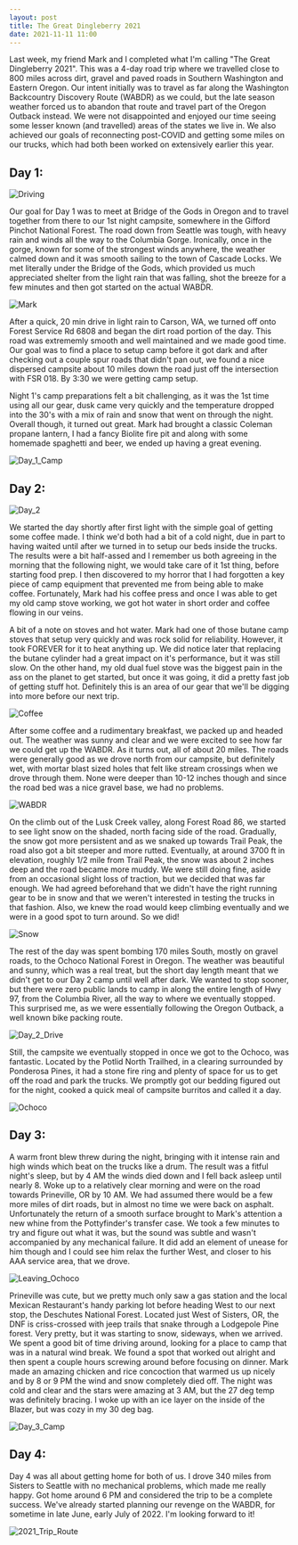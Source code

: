 ```yaml
---
layout: post
title: The Great Dingleberry 2021
date: 2021-11-11 11:00
---
```


Last week, my friend Mark and I completed what I'm calling "The Great Dingleberry 2021".  This was a 4-day road trip where we travelled close to 800 miles across dirt, gravel and paved roads in Southern Washington and Eastern Oregon.  Our intent initially was to travel as far along the Washington Backcountry Discovery Route (WABDR) as we could, but the late season weather forced us to abandon that route and travel part of the Oregon Outback instead.  We were not disappointed and enjoyed our time seeing some lesser known (and travelled) areas of the states we live in.  We also achieved our goals of reconnecting post-COVID and getting some miles on our trucks, which had both been worked on extensively earlier this year.

## Day 1:

![Driving](https://lh3.googleusercontent.com/pw/AM-JKLXLe7sLZTs-VgpF7I2j_Y6fJTm0VdjK_m06MqurKU3q9XGA_GGq0Ur27yqfsN-npDhNE2D1b31JQ9VU9uT0gGL9U4_Y6Xysg2omROo4XRs-bcxesJEVpwiofYPfLHIukbv8uJ-JsJz4LflWst7gQYXbzQ=w1122-h1494-no?authuser=0)

Our goal for Day 1 was to meet at Bridge of the Gods in Oregon and to travel together from there to our 1st night campsite, somewhere in the Gifford Pinchot National Forest.  The road down from Seattle was tough, with heavy rain and winds all the way to the Columbia Gorge.  Ironically, once in the gorge, known for some of the strongest winds anywhere, the weather calmed down and it was smooth sailing to the town of Cascade Locks.  We met literally under the Bridge of the Gods, which provided us much appreciated shelter from the light rain that was falling, shot the breeze for a few minutes and then got started on the actual WABDR.

![Mark](https://lh3.googleusercontent.com/pw/AM-JKLX0XKptJP2TUJ5kNGialMDBqcGrGj3coPS7ERy2FpbvrKZmGZxXbt6Q9TlsvAEi6MoSG71mQwS1iRSkrvyVREBKRGGrs4878LUs016rRT75alsIlz5eXbIGkniDumMRCFNEBlxCFoX8b3Q8MaKcm6YoKA=w1122-h1494-no?authuser=0)

After a quick, 20 min drive in light rain to Carson, WA, we turned off onto Forest Service Rd 6808 and began the dirt road portion of the day.  This road was extrememly smooth and well maintained and we made good time.  Our goal was to find a place to setup camp before it got dark and after checking out a couple spur roads that didn't pan out, we found a nice dispersed campsite about 10 miles down the road just off the intersection with FSR 018. By 3:30 we were getting camp setup.

Night 1's camp preparations felt a bit challenging, as it was the 1st time using all our gear, dusk came very quickly and the temperature dropped into the 30's with a mix of rain and snow that went on through the night.  Overall though, it turned out great.  Mark had brought a classic Coleman propane lantern, I had a fancy Biolite fire pit and along with some homemade spaghetti and beer, we ended up having a great evening.

![Day_1_Camp](https://lh3.googleusercontent.com/pw/AM-JKLXY6XSLTsm6Yaw6x-oPSnM3Y7GlxtJN053Zxdnykc14fThfZkxOZNLkLdgAF46jWi0hagIIroKaoQ1iMbuSq3-OtfkOYHmNtfmClfGa_eU8KdxwrCS9Q_0d1hhBP5xHoGmPZNBv00fwvTavYiA5C0zlRg=w1122-h1494-no?authuser=0)

## Day 2:

![Day_2](https://lh3.googleusercontent.com/pw/AM-JKLU4Bu-1xVoc4onkxqvHM_N2h2Tq7KKKuLbhtzy5q3utvbSC3JiOzymUqKIZYxPIlWcAELrW_jQa1ruNhpR8RXIgtfkImCDLwiuGJUoBvCnJZRQdklhlDD9pAmIDTrRHQYtLrYFQ9qIhn5k9UV39RmQgpQ=w1122-h1494-no?authuser=0)

We started the day shortly after first light with the simple goal of getting some coffee made.  I think we'd both had a bit of a cold night, due in part to having waited until after we turned in to setup our beds inside the trucks.  The results were a bit half-assed and I remember us both agreeing in the morning that the following night, we would take care of it 1st thing, before starting food prep.  I then discovered to my horror that I had forgotten a key piece of camp equipment that prevented me from being able to make coffee.  Fortunately, Mark had his coffee press and once I was able to get my old camp stove working, we got hot water in short order and coffee flowing in our veins.

A bit of a note on stoves and hot water.  Mark had one of those butane camp stoves that setup very quickly and was rock solid for reliability.  However, it took FOREVER for it to heat anything up.  We did notice later that replacing the butane cylinder had a great impact on it's performance, but it was still slow.  On the other hand, my old dual fuel stove was the biggest pain in the ass on the planet to get started, but once it was going, it did a pretty fast job of getting stuff hot.  Definitely this is an area of our gear that we'll be digging into more before our next trip.

![Coffee](https://lh3.googleusercontent.com/pw/AM-JKLUOB366TTsOmK4MHIY7KCVPs9QPa6RCdevf85GhJgsw5WT-6g5pyeHRPmq9VdtRWT8AHGrtsdX_8F-7ELoEaSmgU9Z-0AcjPHR0j8EL2kD6wo5Bl-9YDxUZYNeYuSN5e2QVuJ7Rd24NMFgg1g54lfxPww=w1122-h1494-no?authuser=0)

After some coffee and a rudimentary breakfast, we packed up and headed out.  The weather was sunny and clear and we were excited to see how far we could get up the WABDR. As it turns out, all of about 20 miles.  The roads were generally good as we drove north from our campsite, but definitely wet, with mortar blast sized holes that felt like stream crossings when we drove through them.  None were deeper than 10-12 inches though and since the road bed was a nice gravel base, we had no problems.

![WABDR](https://lh3.googleusercontent.com/pw/AM-JKLWfFsS_pjdkRBt9-HtckpnLogsI2Z52lnKgx1MJJLOZt1ZepCx_g1_gLmdKvxrWQ4QfxCeZruEv9ljbtlXUoWOjvWOCJt_tLPE9jd3hkeRVeOJtrEm_Ncbj3gtYHDtbs1h4jGrdg88nxIfRYjaWTBTInA=w1122-h1494-no?authuser=0)

On the climb out of the Lusk Creek valley, along Forest Road 86, we started to see light snow on the shaded, north facing side of the road.  Gradually, the snow got more persistent and as we snaked up towards Trail Peak, the road also got a bit steeper and more rutted.  Eventually, at around 3700 ft in elevation, roughly 1/2 mile from Trail Peak, the snow was about 2 inches deep and the road became more muddy.  We were still doing fine, aside from an occasional slight loss of traction, but we decided that was far enough.  We had agreed beforehand that we didn't have the right running gear to be in snow and that we weren't interested in testing the trucks in that fashion.  Also, we knew the road would keep climbing eventually and we were in a good spot to turn around.  So we did!

![Snow](https://lh3.googleusercontent.com/pw/AM-JKLWNW6Wcn8QAnq9lgB10u-v0D2i6LyWXSxN9KEcFK_I-QnnAJgop0pcPwiBfrUq_pf-SZ0yWnFohY_9GjmWFr4G3tmQ1_8IKc6bPyrHkJ4SgFj-QrCdSUdX-wUPKTFcidVOK36Olu3NfJZ0bF6Zzpa99cw=w1080-h1289-no?authuser=0)

The rest of the day was spent bombing 170 miles South, mostly on gravel roads, to the Ochoco National Forest in Oregon.  The weather was beautiful and sunny, which was a real treat, but the short day length meant that we didn't get to our Day 2 camp until well after dark.  We wanted to stop sooner, but there were zero public lands to camp in along the entire length of Hwy 97, from the Columbia River, all the way to where we eventually stopped.  This surprised me, as we were essentially following the Oregon Outback, a well known bike packing route.

![Day_2_Drive](https://lh3.googleusercontent.com/pw/AM-JKLU-rLpnevoH0JY8uxsKbV-Y-mS799Ihx0z_R0TT-ibbfpT9I-NAtUzBk3j9nCYDlaPjFAeDETuWLh5U8qb-pHx33-T3O39CvG3RWiKSTJFNXtUPKnyRVO1KWttHGS9YnQSsQCdncH76jA-uNHr9bHIQ5g=w1992-h1494-no?authuser=0)

Still, the campsite we eventually stopped in once we got to the Ochoco, was fantastic. Located by the Potlid North Trailhed, in a clearing surrounded by Ponderosa Pines, it had a stone fire ring and plenty of space for us to get off the road and park the trucks.  We promptly got our bedding figured out for the night, cooked a quick meal of campsite burritos and called it a day.

![Ochoco](https://lh3.googleusercontent.com/pw/AM-JKLWgjPy3CUrHnhgUHuf_d9HabYeFagKcyaj0h3f1Hes7fuH3ZmDIUGjq7wSMiJFQOgMowMVfoW-kfRyWkApF58YMxRKvl9YG8pinACEgSo5b1pCXR5_vCftrwQ_XlvPB5CQzGQh0Yt7rUtCwW52V71OS=w2560-h1212-no?authuser=0)

## Day 3:

A warm front blew threw during the night, bringing with it intense rain and high winds which beat on the trucks like a drum. The result was a fitful night's sleep, but by 4 AM the winds died down and I fell back asleep until nearly 8.  Woke up to a relatively clear morning and were on the road towards Prineville, OR by 10 AM.  We had assumed there would be a few more miles of dirt roads, but in almost no time we were back on asphalt.  Unfortunately the return of a smooth surface brought to Mark's attention a new whine from the Pottyfinder's transfer case.  We took a few minutes to try and figure out what it was, but the sound was subtle and wasn't accompanied by any mechanical failure.  It did add an element of unease for him though and I could see him relax the further West, and closer to his AAA service area, that we drove.

![Leaving_Ochoco](https://lh3.googleusercontent.com/pw/AM-JKLW4Yg92GKoaxf6ZhFGw7GHUk-H6c9JsHOfxObKV47Mvv0DAbAxEj53lPuinJY9YOCHVGb_Lh-_7CW8NpnPsOnHiGAFSKjxqiooGbNtpmeEzwcPmFmVtc6SYh7xrkPjIN786ZsDEyR22CbNxqEkDCJSy=w2560-h1212-no?authuser=0)

Prineville was cute, but we pretty much only saw a gas station and the local Mexican Restaurant's handy parking lot before heading West to our next stop, the Deschutes National Forest. Located just West of Sisters, OR, the DNF is criss-crossed with jeep trails that snake through a Lodgepole Pine forest.  Very pretty, but it was starting to snow, sideways, when we arrived.  We spent a good bit of time driving around, looking for a place to camp that was in a natural wind break.  We found a spot that worked out alright and then spent a couple hours screwing around before focusing on dinner.  Mark made an amazing chicken and rice concoction that warmed us up nicely and by 8 or 9 PM the wind and snow completely died off.  The night was cold and clear and the stars were amazing at 3 AM, but the 27 deg temp was definitely bracing.  I woke up with an ice layer on the inside of the Blazer, but was cozy in my 30 deg bag.

![Day_3_Camp](https://lh3.googleusercontent.com/pw/AM-JKLVuCtemg67dXK9EKjWR6KALSUzm364xAtvlYQ-aFVWJbMaDuBXLo2E4NlQwsgKKo3DvOtcQwGxBuONtRiTf6KPSJe5grOc59j8A4V_lPqFcJwznqJSApaUE_78OtkuNmBEm4umiGIZHaxzt9AqOhOYoVA=w1122-h1494-no?authuser=0)

## Day 4:

Day 4 was all about getting home for both of us.  I drove 340 miles from Sisters to Seattle with no mechanical problems, which made me really happy.  Got home around 6 PM and considered the trip to be a complete success.  We've already started planning our revenge on the WABDR, for sometime in late June, early July of 2022.  I'm looking forward to it!

![2021_Trip_Route](https://lh3.googleusercontent.com/pw/AM-JKLV-9T3LJE9PybpR2toshLqb2N3EdLYaGhA2F9vmb1O2A-AffV9cZyPLV1AWrH5i9r6rdRFz1kjsKGce7ombZxQC0Mu_992JnxpBLLgudqEcTXLi6BcaTSX0SZuYbFimJ0kgqtJ1y9yCqjNwA4_CgVGyHw=w1496-h1494-no?authuser=0)